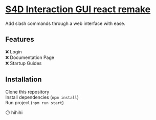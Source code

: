 # [S4D Interaction GUI react remake](https://github.com/scratch-for-discord/Discord-Interaction-Register-GUI)

Add slash commands through a web interface with ease.

## Features
❌ Login<br/>
❌ Documentation Page<br/>
❌ Startup Guides

## Installation 

Clone this repository <br/>
Install dependencies (`npm install`) <br/>
Run project (`npm run start`)

😶 hihihi
